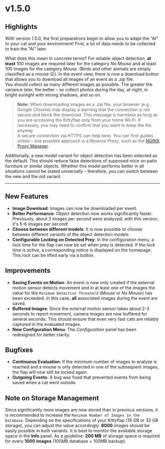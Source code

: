 # v1.5.0

## Highlights
With version 1.5.0, the first preparations begin to allow you to adapt the "AI" to your cat and your environment!
First, a lot of data needs to be collected to train the "AI" later.

What does this mean in concrete terms?
For reliable object detection, **at least** 100 images are required later for the category *No Mouse* and at least 100 images for the category *Mouse*. (Birds and other animals are simply classified as a mouse 😉).
In the event view, there is now a download button that allows you to download all images of an event as a *.zip* file.  
You should collect as many different images as possible. The greater the variance later, the better – so collect photos during the day, at night, in bright sunlight with strong shadows, and so on.  

> **Note:** When downloading images as a *.zip* file, your browser (e.g., Google Chrome) may display a warning that the connection is not secure and block the download. This message is harmless as long as you are accessing the Kittyflap only from your home Wi-Fi. If necessary, you may need to confirm that you want to keep the file anyway.  
> A secure connection via HTTPS can help here. You can find guides online – one possible approach is a *Reverse Proxy*, such as the [NGINX Proxy Manager](https://nginxproxymanager.com/).

Additionally, a new model variant for object detection has been selected as the default. This should reduce false detections of supposed mice on patio furniture or similar objects. Whether this model performs better in all situations cannot be stated universally – therefore, you can switch between the new and the old variant.

---------------

## New Features
- **Image Download**: Images can now be downloaded per event.
- **Better Performance**: Object detection now works significantly faster. Previously, about 3 images per second were analyzed; with this version, it's 5-6 images per second!
- **Choose between different models**: It is now possible to choose between different variants of the object detection models
- **Configurable Locking on Detected Prey**: In the configuration menu, a lock time for the flap can now be set when prey is detected. If the lock time is active, a corresponding notice is displayed on the homepage. This lock can be lifted early via a button.

## Improvements
- **Saving Events on Motion**: An event is now only created if the external motion sensor detects movement and in at least one of the images the value for the `Minimum Detection Threshold` (*Mouse* or *No Mouse*) has been exceeded. In this case, **all** associated images during the event are saved.
- **Buffered Images**: Since the external motion sensor takes about 2-3 seconds to report movement, camera images are now buffered for several seconds. This should ensure that even very fast cats are reliably captured in the evaluated images.
- **New Configuration Menu**: The *Configuration* panel has been redesigned for better clarity.

## Bugfixes
- **Continuous Evaluation**: If the minimum number of images to analyze is reached and a mouse is only detected in one of the subsequent images, the flap will now still be locked again.
- **Outgoing Events**: A bug was fixed that prevented events from being saved when a cat went outside.

## Note on Storage Management
Since significantly more images are now stored than in previous versions, it is recommended to increase the `Maximum Number of Images in the Database`.
Depending on the specifications of your Kittyflap (16 GB or 32 GB storage), you can adjust the value accordingly.
**8000** images should be easily possible in both variants.
It is best to monitor the available storage space in the **Info** panel. As a guideline: **200 MB** of storage space is required for every **1000 images** (100MB database + 100MB backup).
